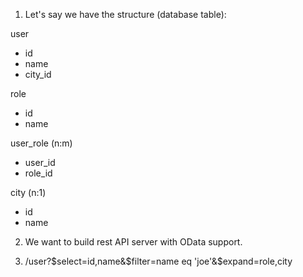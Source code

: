 1. Let's say we have the structure (database table):  

user
- id
- name
- city_id

role
- id
- name

user_role (n:m)
- user_id
- role_id

city (n:1)
- id
- name

2. We want to build rest API server with OData support.

3. /user?$select=id,name&$filter=name eq 'joe'&$expand=role,city


